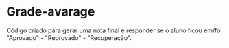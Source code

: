# Grade-avarage
Código criado para gerar uma nota final e responder se o aluno ficou em/foi  "Aprovado" - "Reprovado" - "Recuperação".
